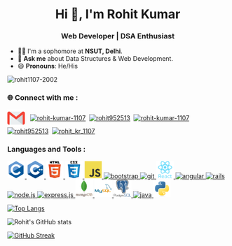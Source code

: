 <h1 align="center">Hi 👋, I'm Rohit Kumar</h1>
<h3 align="center">Web Developer | DSA Enthusiast</h3>

- 👨‍🎓 I'm a sophomore at **NSUT, Delhi**.
- 💬 **Ask me** about Data Structures & Web Development.
- 😄 **Pronouns**: He/His<br/>
<p align="left"> <img src="https://komarev.com/ghpvc/?username=rohit1107-2002&label=Profile%20views&color=0e75b6&style=flat" alt="rohit1107-2002" /> </p>
<h3 align="left">🌐 Connect with me :</h3>
<p align="left">
<a href="mailto:rohit952513@gmail.com"><img align="center" src="https://github.com/deut-erium/deut-erium/blob/master/assets/gmail.svg" height="40" width="40" alt="mail"></a> &nbsp;
<a href="https://www.linkedin.com/in/rohit-kumar-1107/" target="__blank"><img align="center" src="https://raw.githubusercontent.com/rahuldkjain/github-profile-readme-generator/master/src/images/icons/Social/linked-in-alt.svg" alt="rohit-kumar-1107" height="30" width="40" /></a>&nbsp;
<a href="https://leetcode.com/rohit952513/" target="__blank"><img align="center" src="https://raw.githubusercontent.com/rahuldkjain/github-profile-readme-generator/master/src/images/icons/Social/leet-code.svg" alt="rohit952513" height="35" width="50" /></a>&nbsp;
<a href="https://www.interviewbit.com/profile/rohit-kumar-1107" target="__blank"><img align="center" src="https://assets.interviewbit.com/assets/ib-logo-904db47f8d2208f21a168bfe4851e0fdcc041f2487b6a8ec0b181d3724dbd012.png.gz" alt="rohit-kumar-1107" height="60" width="60" /></a>&nbsp;
<a href="https://www.hackerrank.com/rohit952513/" target="__blank"><img align="center" src="https://raw.githubusercontent.com/rahuldkjain/github-profile-readme-generator/master/src/images/icons/Social/hackerrank.svg" alt="rohit952513" height="35" width="40" /></a>&nbsp;
<a href="https://www.codechef.com/users/rohit_kr_1107" target="__blank"><img align="center" src="https://cdn.jsdelivr.net/npm/simple-icons@3.1.0/icons/codechef.svg" alt="rohit_kr_1107" height="30" width="50" /></a>&nbsp;

</p>

<h3 align="left">Languages and Tools :</h3>
<p align="left"> 
  <a href="https://www.cprogramming.com/" target="_blank" rel="noreferrer"> <img src="https://raw.githubusercontent.com/devicons/devicon/master/icons/c/c-original.svg" alt="c" width="40" height="40"/> </a>
  <a href="https://www.w3schools.com/cpp/" target="_blank" rel="noreferrer"> <img src="https://raw.githubusercontent.com/devicons/devicon/master/icons/cplusplus/cplusplus-original.svg" alt="cplusplus" width="40" height="40"/> </a>
  <a href="https://www.w3.org/html/" target="_blank" rel="noreferrer"> <img src="https://raw.githubusercontent.com/devicons/devicon/master/icons/html5/html5-original-wordmark.svg" alt="html5" width="40" height="40"/> </a> 
  <a href="https://www.w3schools.com/css/" target="_blank" rel="noreferrer"> <img src="https://raw.githubusercontent.com/devicons/devicon/master/icons/css3/css3-original-wordmark.svg" alt="css3" width="40" height="40"/> </a> 
  <a href="https://developer.mozilla.org/en-US/docs/Web/JavaScript" target="_blank" rel="noreferrer"> <img src="https://raw.githubusercontent.com/devicons/devicon/master/icons/javascript/javascript-original.svg" alt="javascript" width="40" height="40"/> </a> 
  <a href="https://getbootstrap.com/docs/4.1/getting-started/introduction/" target="_blank" rel="noreferrer"> <img src="https://camo.githubusercontent.com/2512b49c89512f2ff3718f7257f48ed5c46a4e331abbd890b6c5e8c0e458434f/68747470733a2f2f676574626f6f7473747261702e636f6d2f646f63732f352e322f6173736574732f6272616e642f626f6f7473747261702d6c6f676f2d736861646f772e706e67" alt="bootstrap" width="40" height="40"/> </a> 
  <a href="https://git-scm.com/" target="_blank" rel="noreferrer"> <img src="https://www.vectorlogo.zone/logos/git-scm/git-scm-icon.svg" alt="git" width="40" height="40"/> </a> 
  <a href="https://reactjs.org/" target="_blank" rel="noreferrer"> <img src="https://raw.githubusercontent.com/devicons/devicon/master/icons/react/react-original-wordmark.svg" alt="react" width="40" height="40"/> </a> 
  <a href="https://angular.io/docs" target="_blank" rel="noreferrer"> <img src="https://angular.io/assets/images/logos/angularjs/AngularJS-Shield.svg" alt="angular" width="40" height="40"/> </a> 
  <a href="https://guides.rubyonrails.org/" target="_blank" rel="noreferrer"> <img src= "https://upload.wikimedia.org/wikipedia/commons/thumb/6/62/Ruby_On_Rails_Logo.svg/1200px-Ruby_On_Rails_Logo.svg.png" alt="rails" width="40" height="40"/> </a>
  <a href="https://www.w3schools.com/nodejs/" target="_blank" rel="noreferrer"> <img src="https://icon2.cleanpng.com/20180425/xeq/kisspng-node-js-javascript-web-application-express-js-comp-5ae0f84de7b809.1939946215246930699491.jpg" alt="node.js" width="45" height="40"/> </a> 
  <a href="https://www.javatpoint.com/expressjs-tutorial" target="_blank" rel="noreferrer"> <img src="https://www.edureka.co/blog/wp-content/uploads/2019/07/express-logo.png" alt="express.js" width="50" height="50"/> </a> 
  <a href="https://www.mongodb.com/" target="_blank" rel="noreferrer"> <img src="https://raw.githubusercontent.com/devicons/devicon/master/icons/mongodb/mongodb-original-wordmark.svg" alt="mongodb" width="40" height="40"/> </a> 
  <a href="https://www.mysql.com/" target="_blank" rel="noreferrer"> <img src="https://raw.githubusercontent.com/devicons/devicon/master/icons/mysql/mysql-original-wordmark.svg" alt="mysql" width="40" height="40"/> </a> 
  <a href="https://www.postgresql.org/docs/" target="_blank" rel="noreferrer"> <img src="https://raw.githubusercontent.com/docker-library/docs/01c12653951b2fe592c1f93a13b4e289ada0e3a1/postgres/logo.png" alt="postgre" width="40" height="40"/> </a> 
  <a href="https://www.w3schools.com/java/" target="_blank" rel="noreferrer"> <img src="https://cdn.vox-cdn.com/thumbor/VoXJ8IaxCj5_U-366JhtUHLkdQ0=/0x0:640x427/1400x1050/filters:focal(0x0:640x427):format(jpeg)/cdn.vox-cdn.com/assets/1087137/java_logo_640.jpg" alt="java" width="50" height="50"/> </a> 
  <a href="https://www.python.org" target="_blank" rel="noreferrer"> <img src="https://raw.githubusercontent.com/devicons/devicon/master/icons/python/python-original.svg" alt="python" width="40" height="40"/> </a> 
</p>
  

[![Top Langs](https://github-readme-stats.vercel.app/api/top-langs/?username=rohit1107-2002&layout=compact)](https://github.com/rohit1107-2002/github-readme-stats)

![Rohit's GitHub stats](https://github-readme-stats.vercel.app/api?username=rohit1107-2002&show_icons=true&theme=radical)

[![GitHub Streak](https://github-readme-streak-stats.herokuapp.com/?user=rohit1107-2002&theme=dark)](https://git.io/streak-stats)



<!-- - 👋 Hi, I’m @rohit1107-2002
- 👀 I’m interested in ...
- 🌱 I’m currently learning ...
- 💞️ I’m looking to collaborate on ...
- 📫 How to reach me ... -->

<!---
rohit1107-2002/rohit1107-2002 is a ✨ special ✨ repository because its `README.md` (this file) appears on your GitHub profile.
You can click the Preview link to take a look at your changes.
--->
